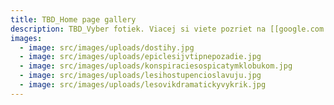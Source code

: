 ```yaml
---
title: TBD_Home page gallery
description: TBD_Vyber fotiek. Viacej si viete pozriet na [[google.com|Morgoth Photograhy]]
images:
  - image: src/images/uploads/dostihy.jpg
  - image: src/images/uploads/epiclesijvtipnepozadie.jpg
  - image: src/images/uploads/konspiraciesospicatymklobukom.jpg
  - image: src/images/uploads/lesihostupencioslavuju.jpg
  - image: src/images/uploads/lesovikdramatickyvykrik.jpg
---
```

